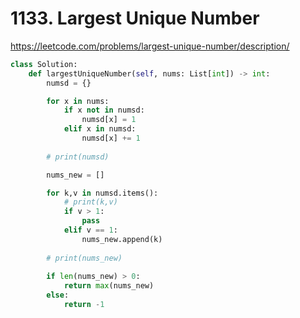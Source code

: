 # 1133. Largest Unique Number
https://leetcode.com/problems/largest-unique-number/description/

```python
class Solution:
    def largestUniqueNumber(self, nums: List[int]) -> int:
        numsd = {}

        for x in nums:
            if x not in numsd:
                numsd[x] = 1
            elif x in numsd:
                numsd[x] += 1 
            
        # print(numsd)

        nums_new = []

        for k,v in numsd.items():
            # print(k,v)
            if v > 1:
                pass
            elif v == 1:
                nums_new.append(k)
        
        # print(nums_new)
        
        if len(nums_new) > 0:
            return max(nums_new)
        else:
            return -1
```
